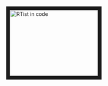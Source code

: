 <a href="https://youtu.be/4-LVBF_vZB4" target="_blank"><img src="https://github.com/blended-modeling/blended-modeling.github.io/tree/master/assets/img/RTistincode.jpg" alt="RTist in code" width="240" height="180" border="10" /></a>
